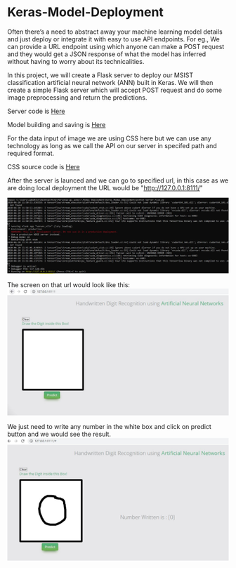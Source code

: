 # Keras-Model-Deployment

Often there’s a need to abstract away your machine learning model details and just deploy or integrate it with easy to use API endpoints. For eg., We can provide a URL endpoint using which anyone can make a POST request and they would get a JSON response of what the model has inferred without having to worry about its technicalities.

In this project, we will create a Flask server to deploy our MSIST classification artificial neural network (ANN) built in Keras. We will then create a simple Flask server which will accept POST request and do some image preprocessing and return the predictions.

Server code is [Here](https://github.com/saianil58/Keras-Model-Deployment/blob/master/Server_File.py)

Model building and saving is [Here](https://github.com/saianil58/Keras-Model-Deployment/blob/master/Classification_MNIST_ANN_Keras.ipynb)

For the data input of image we are using CSS here but we can use any technology as long as we call the API on our server in specifed path and required format.

CSS source code is [Here](https://github.com/saianil58/Keras-Model-Deployment/tree/master/static)

After the server is launced and we can go to specified url, in this case as we are doing local deployment the URL would be "http://127.0.0.1:8111/"

![Image](https://github.com/saianil58/Keras-Model-Deployment/blob/master/images/server.JPG)

The screen on that url would look like this:
![Image](https://github.com/saianil58/Keras-Model-Deployment/blob/master/images/one.JPG)

We just need to write any number in the white box and click on predict button and we would see the result.
![Image](https://github.com/saianil58/Keras-Model-Deployment/blob/master/images/two.JPG)

